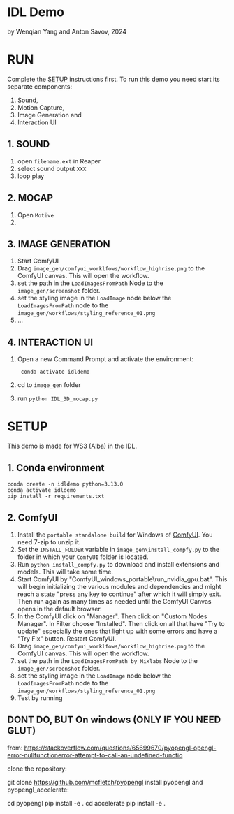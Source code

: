 # IDL Demo

by Wenqian Yang and Anton Savov, 2024

# RUN

Complete the [SETUP](#setup) instructions first.
To run this demo you need start its separate components:
1. Sound,
2. Motion Capture,
3. Image Generation and
4. Interaction UI



## 1. SOUND
1. open `filename.ext` in Reaper
2. select sound output `XXX`
3. loop play

## 2. MOCAP
1. Open `Motive`
2. 

## 3. IMAGE GENERATION
1. Start ComfyUI 
2. Drag `image_gen/comfyui_worklfows/workflow_highrise.png` to the ComfyUI canvas. This will open the workflow.
3. set the path in the `LoadImagesFromPath` Node to the `image_gen/screenshot` folder.
4. set the styling image in the `LoadImage` node below the `LoadImagesFromPath` node to the `image_gen/workflows/styling_reference_01.png`
5. ...

## 4. INTERACTION UI
1. Open a new Command Prompt and activate the environment:
    
        conda activate idldemo
2. cd to `image_gen` folder
3. run `python IDL_3D_mocap.py`


# SETUP

This demo is made for WS3 (Alba) in the IDL.

## 1. Conda environment

    conda create -n idldemo python=3.13.0
    conda activate idldemo
    pip install -r requirements.txt

## 2. ComfyUI

1. Install the `portable standalone build` for Windows of [ComfyUI](https://github.com/comfyanonymous/ComfyUI?tab=readme-ov-file#installing). You need 7-zip to unzip it.
2. Set the `INSTALL_FOLDER` variable in `image_gen\install_compfy.py` to the folder in which your `ComfyUI` folder is located.
3. Run `python install_compfy.py` to download and install extensions and models. This will take some time.
4. Start ComfyUI by "ComfyUI_windows_portable\run_nvidia_gpu.bat". This will begin initializing the various modules and dependencies and might reach a state "press any key to continue" after which it will simply exit. Then run again as many times as needed until the ComfyUI Canvas opens in the default browser.
5. In the ComfyUI click on "Manager". Then click on "Custom Nodes Manager". In Filter choose "Installed". Then click on all that have  "Try to update" especially the ones that light up with some errors and have a "Try Fix" button. Restart ComfyUI.
4. Drag `image_gen/comfyui_worklfows/workflow_highrise.png` to the ComfyUI canvas. This will open the workflow.
5. set the path in the `LoadImagesFromPath by Mixlabs` Node to the `image_gen/screenshot` folder.
6. set the styling image in the `LoadImage` node below the `LoadImagesFromPath` node to the `image_gen/workflows/styling_reference_01.png`
7. Test by running




## DONT DO, BUT On windows (ONLY IF YOU NEED GLUT)

from: https://stackoverflow.com/questions/65699670/pyopengl-opengl-error-nullfunctionerror-attempt-to-call-an-undefined-functio


clone the repository:

git clone https://github.com/mcfletch/pyopengl
install pyopengl and pyopengl_accelerate:

cd pyopengl
pip install -e .
cd accelerate
pip install -e .